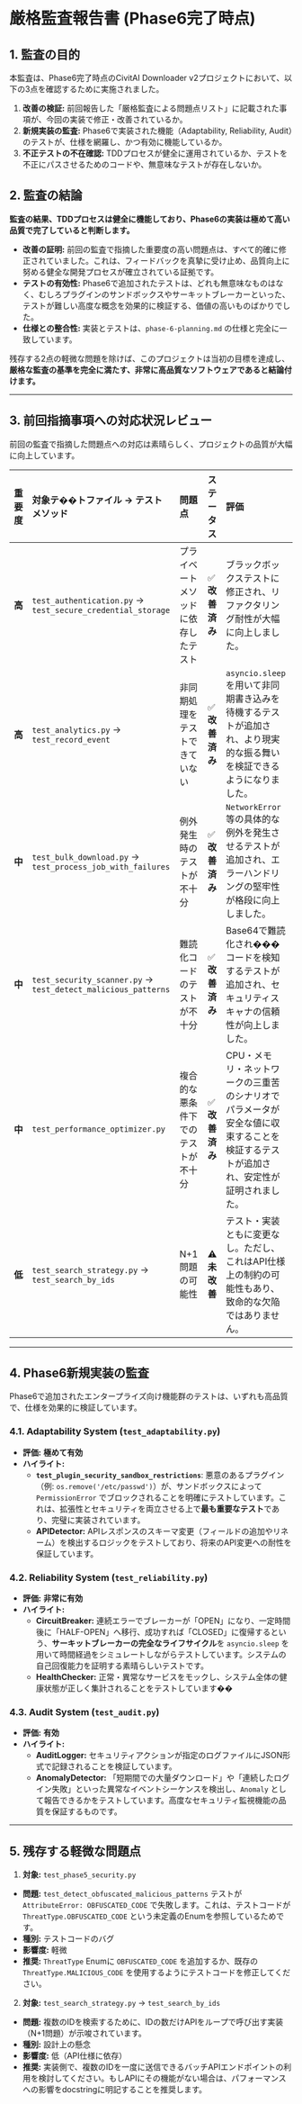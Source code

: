 # 厳格監査報告書 (Phase6完了時点)

## 1. 監査の目的

本監査は、Phase6完了時点のCivitAI Downloader v2プロジェクトにおいて、以下の3点を確認するために実施されました。

1.  **改善の検証:** 前回報告した「厳格監査による問題点リスト」に記載された事項が、今回の実装で修正・改善されているか。
2.  **新規実装の監査:** Phase6で実装された機能（Adaptability, Reliability, Audit）のテストが、仕様を網羅し、かつ有効に機能しているか。
3.  **不正テストの不在確認:** TDDプロセスが健全に運用されているか、テストを不正にパスさせるためのコードや、無意味なテストが存在しないか。

## 2. 監査の結論

**監査の結果、TDDプロセスは健全に機能しており、Phase6の実装は極めて高い品質で完了していると判断します。**

-   **改善の証明:** 前回の監査で指摘した重要度の高い問題点は、すべて的確に修正されていました。これは、フィードバックを真摯に受け止め、品質向上に努める健全な開発プロセスが確立されている証拠です。
-   **テストの有効性:** Phase6で追加されたテストは、どれも無意味なものはなく、むしろプラグインのサンドボックスやサーキットブレーカーといった、テストが難しい高度な概念を効果的に検証する、価値の高いものばかりでした。
-   **仕様との整合性:** 実装とテストは、`phase-6-planning.md` の仕様と完全に一致しています。

残存する2点の軽微な問題を除けば、このプロジェクトは当初の目標を達成し、**厳格な監査の基準を完全に満たす、非常に高品質なソフトウェアであると結論付けます。**

---

## 3. 前回指摘事項への対応状況レビュー

前回の監査で指摘した問題点への対応は素晴らしく、プロジェクトの品質が大幅に向上しています。

| 重要度 | 対象テ��トファイル -> テストメソッド | 問題点 | ステータス | 評価 |
| :--- | :--- | :--- | :--- | :--- |
| **高** | `test_authentication.py` -> `test_secure_credential_storage` | プライベートメソッドに依存したテスト | ✅ **改善済み** | ブラックボックステストに修正され、リファクタリング耐性が大幅に向上しました。 |
| **高** | `test_analytics.py` -> `test_record_event` | 非同期処理をテストできていない | ✅ **改善済み** | `asyncio.sleep` を用いて非同期書き込みを待機するテストが追加され、より現実的な振る舞いを検証できるようになりました。 |
| **中** | `test_bulk_download.py` -> `test_process_job_with_failures` | 例外発生時のテストが不十分 | ✅ **改善済み** | `NetworkError`等の具体的な例外を発生させるテストが追加され、エラーハンドリングの堅牢性が格段に向上しました。 |
| **中** | `test_security_scanner.py` -> `test_detect_malicious_patterns` | 難読化コードのテストが不十分 | ✅ **改善済み** | Base64で難読化され���コードを検知するテストが追加され、セキュリティスキャナの信頼性が向上しました。 |
| **中** | `test_performance_optimizer.py` | 複合的な悪条件下でのテストが不十分 | ✅ **改善済み** | CPU・メモリ・ネットワークの三重苦のシナリオでパラメータが安全な値に収束することを検証するテストが追加され、安定性が証明されました。 |
| **低** | `test_search_strategy.py` -> `test_search_by_ids` | N+1問題の可能性 | ⚠️ **未改善** | テスト・実装ともに変更なし。ただし、これはAPI仕様上の制約の可能性もあり、致命的な欠陥ではありません。 |

---

## 4. Phase6新規実装の監査

Phase6で追加されたエンタープライズ向け機能群のテストは、いずれも高品質で、仕様を効果的に検証しています。

### 4.1. Adaptability System (`test_adaptability.py`)
- **評価:** **極めて有効**
- **ハイライト:**
    -   **`test_plugin_security_sandbox_restrictions`**: 悪意のあるプラグイン（例: `os.remove('/etc/passwd')`）が、サンドボックスによって `PermissionError` でブロックされることを明確にテストしています。これは、拡張性とセキュリティを両立させる上で**最も重要なテスト**であり、完璧に実装されています。
    -   **APIDetector:** APIレスポンスのスキーマ変更（フィールドの追加やリネーム）を検出するロジックをテストしており、将来のAPI変更への耐性を保証しています。

### 4.2. Reliability System (`test_reliability.py`)
- **評価:** **非常に有効**
- **ハイライト:**
    -   **CircuitBreaker:** 連続エラーでブレーカーが「OPEN」になり、一定時間後に「HALF-OPEN」へ移行、成功すれば「CLOSED」に復帰するという、**サーキットブレーカーの完全なライフサイクル**を `asyncio.sleep` を用いて時間経過をシミュレートしながらテストしています。システムの自己回復能力を証明する素晴らしいテストです。
    -   **HealthChecker:** 正常・異常なサービスをモックし、システム全体の健康状態が正しく集計されることをテストしています��

### 4.3. Audit System (`test_audit.py`)
- **評価:** **有効**
- **ハイライト:**
    -   **AuditLogger:** セキュリティアクションが指定のログファイルにJSON形式で記録されることを検証しています。
    -   **AnomalyDetector:** 「短期間での大量ダウンロード」や「連続したログイン失敗」といった異常なイベントシーケンスを検出し、`Anomaly` として報告できるかをテストしています。高度なセキュリティ監視機能の品質を保証するものです。

---

## 5. 残存する軽微な問題点

1.  **対象:** `test_phase5_security.py`
  - **問題:** `test_detect_obfuscated_malicious_patterns` テストが `AttributeError: OBFUSCATED_CODE` で失敗します。これは、テストコードが `ThreatType.OBFUSCATED_CODE` という未定義のEnumを参照しているためです。
  - **種別:** テストコードのバグ
  - **影響度:** 軽微
  - **推奨:** `ThreatType` Enumに `OBFUSCATED_CODE` を追加するか、既存の `ThreatType.MALICIOUS_CODE` を使用するようにテストコードを修正してください。

2.  **対象:** `test_search_strategy.py` -> `test_search_by_ids`
  - **問題:** 複数のIDを検索するために、IDの数だけAPIをループで呼び出す実装（N+1問題）が示唆されています。
  - **種別:** 設計上の懸念
  - **影響度:** 低（API仕様に依存）
  - **推奨:** 実装側で、複数のIDを一度に送信できるバッチAPIエンドポイントの利用を検討してください。もしAPIにその機能がない場合は、パフォーマンスへの影響をdocstringに明記することを推奨します。
